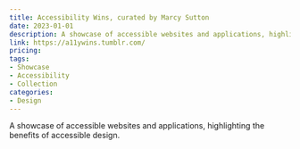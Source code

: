 ```yaml
---
title: Accessibility Wins, curated by Marcy Sutton
date: 2023-01-01
description: A showcase of accessible websites and applications, highlighting the benefits of accessible design.
link: https://a11ywins.tumblr.com/
pricing: 
tags: 
- Showcase
- Accessibility
- Collection
categories: 
- Design 
---
```


A showcase of accessible websites and applications, highlighting the benefits of accessible design.